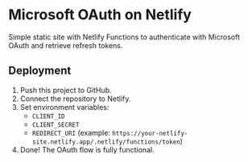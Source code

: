 # Microsoft OAuth on Netlify

Simple static site with Netlify Functions to authenticate with Microsoft OAuth and retrieve refresh tokens.

## Deployment

1. Push this project to GitHub.
2. Connect the repository to Netlify.
3. Set environment variables:
   - `CLIENT_ID`
   - `CLIENT_SECRET`
   - `REDIRECT_URI` (example: `https://your-netlify-site.netlify.app/.netlify/functions/token`)
4. Done! The OAuth flow is fully functional.